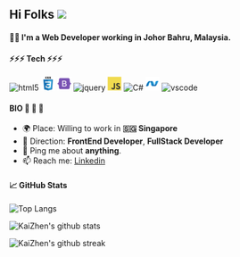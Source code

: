 ## Hi Folks <img src="https://media.giphy.com/media/hvRJCLFzcasrR4ia7z/giphy.gif" width="28">

#### 😶‍🌫️ I'm a Web Developer working in Johor Bahru, Malaysia.

#### ⚡⚡⚡ Tech ⚡⚡⚡

<p align="left">

<!-- <img src="https://raw.githubusercontent.com/devicons/devicon/master/icons/solidity/solidity-original.svg" alt="solidity" width="25" height="25" /> -->
<!-- <img src="https://raw.githubusercontent.com/devicons/devicon/master/icons/python/python-original-wordmark.svg" alt="python" width="25" height="25" /> -->
<!-- <img src="https://cdn.jsdelivr.net/gh/devicons/devicon/icons/go/go-original.svg" alt="Go" width="25" height="25" /> -->
<!-- <img src="https://raw.githubusercontent.com/github/explore/80688e429a7d4ef2fca1e82350fe8e3517d3494d/topics/aws/aws.png" alt="aws" width="25" height="25" /> -->
<!-- <img src="https://www.vectorlogo.zone/logos/google_cloud/google_cloud-icon.svg" alt="gcp" width="25" height="25" /> -->
<!-- <img src="https://raw.githubusercontent.com/devicons/devicon/master/icons/docker/docker-original.svg" alt="Docker" width="25" height="25" /> -->
<!-- <img src="https://cdn.jsdelivr.net/gh/devicons/devicon/icons/terraform/terraform-original.svg" alt="Go" width="25" height="25" /> -->
<!-- <img src="https://raw.githubusercontent.com/devicons/devicon/master/icons/react/react-original-wordmark.svg" alt="react" width="25" height="25" /> -->
<!-- <img src="https://cdn.jsdelivr.net/gh/devicons/devicon/icons/flask/flask-original.svg" alt="flask" width="25" height="25" /> -->
<!-- <img src="https://cdn.jsdelivr.net/gh/devicons/devicon/icons/git/git-original.svg" alt="git" width="25" height="25" /> -->
<img src="https://cdn.jsdelivr.net/gh/devicons/devicon/icons/html5/html5-original.svg" alt="html5" width="25" height="25" />
<img src="https://raw.githubusercontent.com/devicons/devicon/master/icons/css3/css3-original-wordmark.svg" alt="css3" width="25" height="25" />
<img src="https://raw.githubusercontent.com/devicons/devicon/master/icons/bootstrap/bootstrap-plain.svg" alt="bootstrap" width="25" height="25" />
<img src="https://cdn.jsdelivr.net/gh/devicons/devicon/icons/jquery/jquery-original.svg" alt="jquery" width="25" height="25" />
<img src="https://raw.githubusercontent.com/devicons/devicon/master/icons/javascript/javascript-original.svg" alt="javascript" width="25" height="25" />
<!-- <img src="https://raw.githubusercontent.com/devicons/devicon/master/icons/nodejs/nodejs-original-wordmark.svg" alt="nodejs" width="25" height="25" /> -->
<!-- <img src="https://cdn.jsdelivr.net/gh/devicons/devicon/icons/express/express-original.svg" alt="express" width="25" height="25" /> -->
<!-- <img src="https://cdn.jsdelivr.net/gh/devicons/devicon/icons/threejs/threejs-original.svg" alt="threejs" width="25" height="25" /> -->
<!-- <img src="https://raw.githubusercontent.com/devicons/devicon/master/icons/mongodb/mongodb-original.svg" alt="mongodb" width="25" height="25" /> -->
<!-- <img src="https://cdn.jsdelivr.net/gh/devicons/devicon/icons/mocha/mocha-plain.svg" alt="mocha" width="25" height="25" /> -->
<!-- <img src="https://raw.githubusercontent.com/devicons/devicon/master/icons/typescript/typescript-original.svg" alt="typescript" width="25" height="25" /> -->
<img src="https://cdn.jsdelivr.net/gh/devicons/devicon/icons/csharp/csharp-original.svg" alt="C#" width="25" height="25" />
<img src="https://raw.githubusercontent.com/devicons/devicon/master/icons/dot-net/dot-net-original.svg" alt=".NET" width="25" height="25" />
<!-- <img src="https://cdn.jsdelivr.net/gh/devicons/devicon/icons/django/django-plain.svg" alt="django" width="25" height="25" /> -->
<!-- <img src="https://cdn.jsdelivr.net/gh/devicons/devicon/icons/pycharm/pycharm-original.svg" alt="pycharm" width="25" height="25" /> -->
<!-- <img src="https://cdn.jsdelivr.net/gh/devicons/devicon/icons/pytorch/pytorch-original.svg" alt="pytorch" width="25" height="25" /> -->
<!-- <img src="https://cdn.jsdelivr.net/gh/devicons/devicon/icons/figma/figma-original.svg" alt="figma" width="25" height="25" /> -->
<!-- <img src="https://cdn.jsdelivr.net/gh/devicons/devicon/icons/php/php-original.svg" alt="php" width="25" height="25" /> -->
<!-- <img src="https://cdn.jsdelivr.net/gh/devicons/devicon/icons/laravel/laravel-plain.svg" alt="laravel" width="25" height="25" /> -->
<!-- <img src="https://raw.githubusercontent.com/devicons/devicon/master/icons/mysql/mysql-original-wordmark.svg" alt="mysql" width="25" height="25" /> -->
<!-- <img src="https://cdn.jsdelivr.net/gh/devicons/devicon/icons/c/c-original.svg" alt="C" width="25" height="25" /> -->
<!-- <img src="https://raw.githubusercontent.com/devicons/devicon/master/icons/java/java-original-wordmark.svg" alt="java" width="25" height="25" /> -->
<!-- <img src="https://www.vectorlogo.zone/logos/springio/springio-icon.svg" alt="spring" width="25" height="25" /> -->
<img src="https://cdn.jsdelivr.net/gh/devicons/devicon/icons/vscode/vscode-original.svg" alt="vscode" width="25" height="25" />
<!-- <img src="https://cdn.jsdelivr.net/gh/devicons/devicon/icons/wordpress/wordpress-original.svg" alt="wordpress" width="25" height="25" /> -->
<!-- <img src="https://raw.githubusercontent.com/devicons/devicon/master/icons/heroku/heroku-plain.svg" alt="heroku" width="25" height="25" /> -->

</p>

#### BIO 🙈 🙊 🙉

<!-- - 🧑‍💻🏢 Currently working at **G-AsiaPacific** -->
  <!-- - 3x AWS, 1x GCP, 2x Alibaba -->
  <!-- - ✅ _AWS Certified Solutions Architect – Professional_ -->
  <!-- - ✅ _Google Cloud Certified Cloud Digital Leader_ -->
  <!-- - ✅ _Alibaba Cloud Professional (ACP) - Cloud Computing_ -->
  <!-- - 🤖 Daily: AWS, GCP, Linux, Python -->

- 🌍 Place: Willing to work in **🇸🇬 Singapore**
- 👾 Direction: **FrontEnd Developer**, **FullStack Developer**
- 💬 Ping me about **anything**.
- 📫 Reach me: [Linkedin](https://www.linkedin.com/in/kai-zhen-goh-472b121ba/)

#### 📈 GitHub Stats

<p align = "center">

![Top Langs](https://github-readme-stats.vercel.app/api/top-langs/?username=KaiZhen97&layout=compact&theme=dark&hide_border=true)

![KaiZhen's github stats](https://github-readme-stats.vercel.app/api?username=KaiZhen97&show_icons=true&hide_border=true&theme=dark)

![KaiZhen's github streak](https://github-readme-streak-stats.herokuapp.com/?user=KaiZhen97&theme=dark&hide_border=true)

</p>
